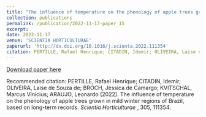 ```yaml
---
title: "The influence of temperature on the phenology of apple trees grown in mild winter regions of Brazil, based on long-term records"
collection: publications
permalink: /publication/2022-11-17-paper_15
excerpt:
date: 2022-11-17
venue: 'SCIENTIA HORTICULTURAE'
paperurl: 'http://dx.doi.org/10.1016/j.scienta.2022.111354'
citation: PERTILLE, Rafael Henrique; CITADIN, Idemir; OLIVEIRA, Laise de Souza de; BROCH, Jéssica de Camargo; KVITSCHAL, Marcus Vinicius; ARAUJO, Leonardo (2022). The influence of temperature on the phenology of apple trees grown in mild winter regions of Brazil, based on long-term records. <i>  Scientia Horticulturae </i>, 305, 111354.
---
```


[Download paper here]([https://www.sciencedirect.com/sdfe/reader/pii/S2772397622000363/pdf](http://dx.doi.org/10.1016/j.scienta.2022.111354))

Recommended citation: PERTILLE, Rafael Henrique; CITADIN, Idemir; OLIVEIRA, Laise de Souza de; BROCH, Jéssica de Camargo; KVITSCHAL, Marcus Vinicius; ARAUJO, Leonardo (2022). The influence of temperature on the phenology of apple trees grown in mild winter regions of Brazil, based on long-term records. <i>  Scientia Horticulturae </i>, 305, 111354.

